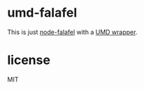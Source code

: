 # umd-falafel

This is just [node-falafel](https://github.com/substack/node-falafel) with a [UMD wrapper](https://github.com/umdjs/umd).

# license

MIT
